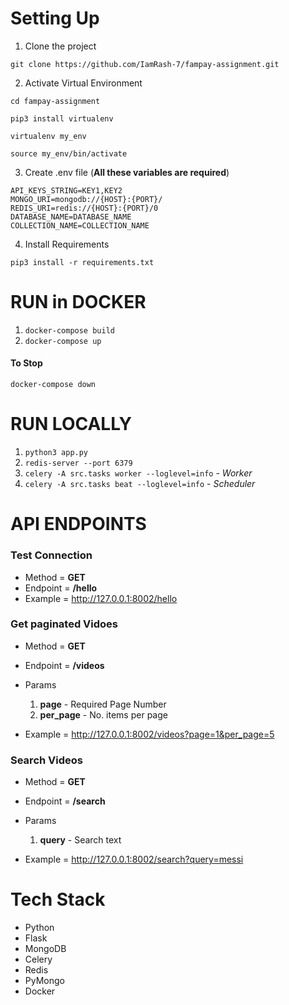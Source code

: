 # Setting Up

1. Clone the project

`git clone https://github.com/IamRash-7/fampay-assignment.git`

2. Activate Virtual Environment
```
cd fampay-assignment

pip3 install virtualenv

virtualenv my_env

source my_env/bin/activate
```
3. Create .env file (**All these variables are required**)
```
API_KEYS_STRING=KEY1,KEY2
MONGO_URI=mongodb://{HOST}:{PORT}/
REDIS_URI=redis://{HOST}:{PORT}/0
DATABASE_NAME=DATABASE_NAME
COLLECTION_NAME=COLLECTION_NAME
```
4. Install Requirements

`pip3 install -r requirements.txt`

# RUN in DOCKER
1. `docker-compose build`
2. `docker-compose up`

#### To Stop
`docker-compose down`

# RUN LOCALLY
1. `python3 app.py`
2. `redis-server --port 6379`
3. `celery -A src.tasks worker --loglevel=info` - *Worker*
4. `celery -A src.tasks beat --loglevel=info` - *Scheduler*

# API ENDPOINTS
### Test Connection
* Method = **GET**
* Endpoint = **/hello**
* Example = http://127.0.0.1:8002/hello
### Get paginated Vidoes
* Method = **GET**
* Endpoint = **/videos**
* Params

    1. **page** - Required Page Number
    2. **per_page** - No. items per page

* Example = http://127.0.0.1:8002/videos?page=1&per_page=5

### Search Videos
* Method = **GET**
* Endpoint = **/search**
* Params

    1. **query** - Search text

* Example = http://127.0.0.1:8002/search?query=messi

# Tech Stack
* Python 
* Flask
* MongoDB
* Celery
* Redis
* PyMongo
* Docker
